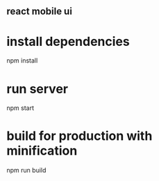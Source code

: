 ## react mobile ui

# install dependencies
npm install

# run server
npm start

# build for production with minification
npm run build

```

